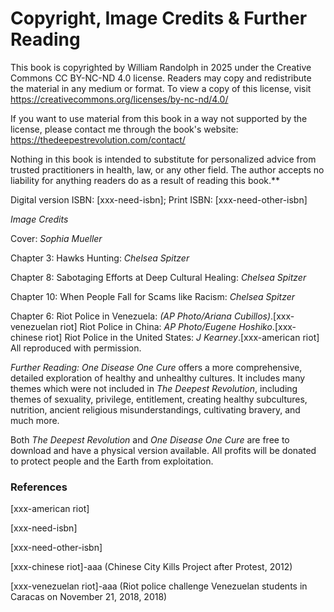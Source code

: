 # Copyright, Image Credits & Further Reading

This book is copyrighted by William Randolph in 2025 under the Creative Commons CC BY-NC-ND 4.0 license. Readers may copy and redistribute the material in any medium or format. To view a copy of this license, visit https://creativecommons.org/licenses/by-nc-nd/4.0/

If you want to use material from this book in a way not supported by the license, please contact me through the book's website: https://thedeepestrevolution.com/contact/

Nothing in this book is intended to substitute for personalized advice from trusted practitioners in health, law, or any other field. The author accepts no liability for anything readers do as a result of reading this book.**

Digital version ISBN: [xxx-need-isbn]; Print ISBN: [xxx-need-other-isbn]

_Image Credits_

Cover: _Sophia Mueller_

Chapter 3: Hawks Hunting: _Chelsea Spitzer_

Chapter 8: Sabotaging Efforts at Deep Cultural Healing: _Chelsea Spitzer_

Chapter 10: When People Fall for Scams like Racism: _Chelsea Spitzer_

Chapter 6: Riot Police in Venezuela: _(AP Photo/Ariana Cubillos)_.[xxx-venezuelan riot] Riot Police in China: _AP Photo/Eugene Hoshiko_.[xxx-chinese riot] Riot Police in the United States: _J Kearney_.[xxx-american riot] All reproduced with permission.

_Further Reading:_ _One Disease One Cure_ offers a more comprehensive, detailed exploration of healthy and unhealthy cultures. It includes many themes which were not included in _The Deepest Revolution_, including themes of sexuality, privilege, entitlement, creating healthy subcultures, nutrition, ancient religious misunderstandings, cultivating bravery, and much more.

Both _The Deepest Revolution_ and _One Disease One Cure_ are free to download and have a physical version available. All profits will be donated to protect people and the Earth from exploitation.

### References

[xxx-american riot]

[xxx-need-isbn]

[xxx-need-other-isbn]

[xxx-chinese riot]-aaa (Chinese City Kills Project after Protest, 2012)

[xxx-venezuelan riot]-aaa (Riot police challenge Venezuelan students in Caracas on November 21, 2018, 2018)